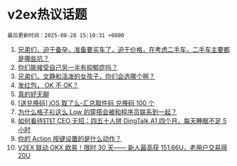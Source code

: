 # v2ex热议话题

`最后更新时间：2025-08-28 15:10:31 +0800`

1. [兄弟们，迫于备孕，准备要买车了，迫于价格，在考虑二手车，二手车主要都是哪些坑？](https://www.v2ex.com/t/1155415)
1. [你们能接受自己另一半有抑郁症吗？](https://www.v2ex.com/t/1155433)
1. [兄弟们，文静和活泼的女孩子，你们会选哪个啊？](https://www.v2ex.com/t/1155296)
1. [发红包， OK 不 OK？](https://www.v2ex.com/t/1155299)
1. [真的好无聊](https://www.v2ex.com/t/1155356)
1. [[送兑换码] iOS 取了么-汇总取件码 兑换码 100 个](https://www.v2ex.com/t/1155407)
1. [为什么格子衫这么 Low 的穿搭会被和程序员联系到一起？](https://www.v2ex.com/t/1155425)
1. [如何看待钉钉 CEO 无招：四五十人拼 DingTalk A1 四个月，每天睡眠不足 5 小时](https://www.v2ex.com/t/1155377)
1. [你的 Action 按键设置的是什么动作？](https://www.v2ex.com/t/1155346)
1. [V2EX 联动 OKX 欧易！限时 30 天—— 新人最高获 151.66U，老用户交易得 20U](https://www.v2ex.com/t/1155341)


